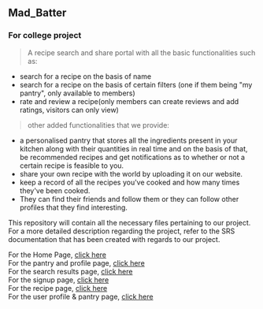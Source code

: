 ## Mad_Batter
### For college project
>A recipe search and share portal with all the basic functionalities such as:
- search for a recipe on the basis of name
- search for a recipe on the basis of certain filters (one if them being "my pantry", only available to members)
- rate and review a recipe(only members can create reviews and add ratings, visitors can only view)

>other added functionalities that we provide:
- a personalised pantry that stores all the ingredients present in your kitchen along with their quantities in real time and on the basis of that, be recommended recipes and get notifications as to whether or not a certain recipe is feasible to you.
- share your own recipe with the world by uploading it on our website.
- keep a record of all the recipes you've cooked and how many times they've been cooked.
- They can find their friends and follow them or they can follow other profiles that they find interesting.

This repository will contain all the necessary files pertaining to our project.</br>
For a more detailed description regarding the project, refer to the SRS documentation that has been created with regards to our project. 

For the Home Page, [click here](https://diggy-19.github.io/Mad_Batter/homepage_v2) <br>
For the pantry and profile page, [click here](https://diggy-19.github.io/Mad_Batter/UserProfile) <br>
For the search results page, [click here](https://diggy-19.github.io/Mad_Batter/searchresults) <br>
For the signup page, [click here](https://diggy-19.github.io/Mad_Batter/signup) <br>
For the recipe page, [click here](https://diggy-19.github.io/Mad_Batter/RecipePageBS) <br>
For the user profile & pantry page, [click here](https://diggy-19.github.io/Mad_Batter/UserProfile) <br>


